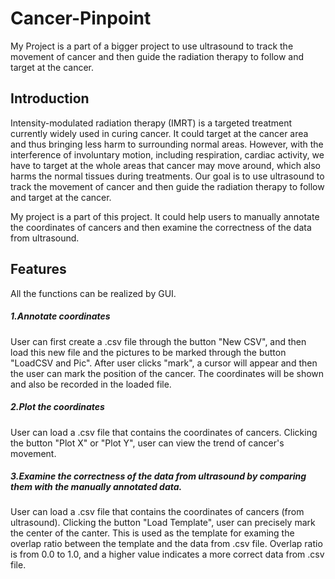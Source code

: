 # Cancer-Pinpoint
My Project is a part of a bigger project to use ultrasound to track the movement of cancer and then guide the radiation therapy to follow and target at the cancer. 

## Introduction
Intensity-modulated radiation therapy (IMRT) is a targeted treatment currently widely used in curing cancer. It could target at the cancer area and thus bringing less harm to surrounding normal areas. However, with the interference of involuntary motion, including respiration, cardiac activity, we have to target at the whole areas that cancer may move around, which also harms the normal tissues during treatments. Our goal is to use ultrasound to track the movement of cancer and then guide the radiation therapy to follow and target at the cancer. 

My project is a part of this project. It could help users to manually annotate the coordinates of cancers and then examine the correctness of the data from ultrasound.

## Features
All the functions can be realized by GUI. 

##### 1.Annotate coordinates
User can first create a .csv file through the button "New CSV", and then load this new file and the pictures to be marked through the button "LoadCSV and Pic". After user clicks "mark", a cursor will appear and then the user can mark the position of the cancer. The coordinates will be shown and also be recorded in the loaded file.

##### 2.Plot the coordinates
User can load a .csv file that contains the coordinates of cancers. Clicking the button "Plot X" or "Plot Y", user can view the trend of cancer's movement.

##### 3.Examine the correctness of the data from ultrasound by comparing them with the manually annotated data.  
User can load a .csv file that contains the coordinates of cancers (from ultrasound). Clicking the button "Load Template", user can precisely mark the center of the canter. This is used as the template for examing the overlap ratio between the template and the data from .csv file. Overlap ratio is from 0.0 to 1.0, and a higher value indicates a more correct data from .csv file.
